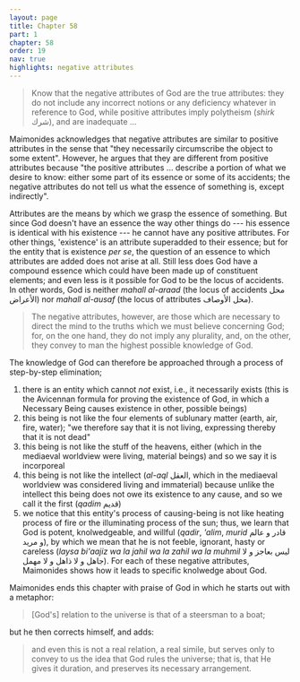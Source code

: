 ```yaml
---
layout: page
title: Chapter 58
part: 1
chapter: 58
order: 19
nav: true
highlights: negative attributes
---
```


> Know that the negative attributes of God are the true attributes: they do not include any incorrect notions or any deficiency whatever in reference to God, while positive attributes imply polytheism (_shirk_ شرك), and are inadequate ...

Maimonides acknowledges that negative attributes are similar to positive attributes in the sense that "they necessarily circumscribe the object to some extent". However, he argues that they are different from positive attributes because "the positive attributes ... describe a portion of what we desire to know: either some part of its essence or some of its accidents; the negative attributes do not tell us what the essence of something is, except indirectly".

Attributes are the means by which we grasp the essence of something. But since God doesn't have an essence the way other things do --- his essence is identical with his existence --- he cannot have any positive attributes. For other things, 'existence' is an attribute superadded to their essence; but for the entity that is existence _per se_, the question of an essence to which attributes are added does not arise at all. Still less does God have a compound essence which could have been made up of constituent elements; and even less is it possible for God to be the locus of accidents. In other words, God is neither _mahall al-araad_ (the locus of accidents محل الأعراض) nor _mahall al-ausaf_ (the locus of attributes محل الأوصاف).

> The negative attributes, however, are those which are necessary to direct the mind to the truths which we must believe concerning God; for, on the one hand, they do not imply any plurality, and, on the other, they convey to man the highest possible knowledge of God.

The knowledge of God can therefore be approached through a process of step-by-step elimination; 
1. there is an entity which cannot _not_ exist, i.e., it necessarily exists (this is the Avicennan formula for proving the existence of God, in which a Necessary Being causes existence in other, possible beings) 
2. this being is not like the four elements of sublunary matter (earth, air, fire, water); "we therefore say that it is not living, expressing thereby that it is not dead"
3. this being is not like the stuff of the heavens, either (which in the mediaeval worldview were living, material beings) and so we say it is incorporeal
4. this being is not like the intellect (_al-aql_ العقل, which in the mediaeval worldview was considered living and immaterial) because unlike the intellect this being does not owe its existence to any cause, and so we call it the first (_qadim_ قديم)
5. we notice that this entity's process of causing-being is not like heating process of fire or the illuminating process of the sun; thus, we learn that God is potent, knolwedgeable, and willful (_qadir_, _'alim_, _murid_ قادر و عالم و مريد), by which we mean that he is not feeble, ignorant, hasty or careless (_laysa bi'aajiz wa la jahil wa la zahil wa la muhmil_ ليس بعاجز و لا جاهل و لا ذاهل و لا مهمل). For each of these negative attributes, Maimonides shows how it leads to specific knolwedge about God.

Maimonides ends this chapter with praise of God in which he starts out with a metaphor:
> [God's] relation to the universe is that of a steersman to a boat;

but he then corrects himself, and adds:
>and even this is not a real relation, a real simile, but serves only to convey to us the idea that God rules the universe; that is, that He gives it duration, and preserves its necessary arrangement.